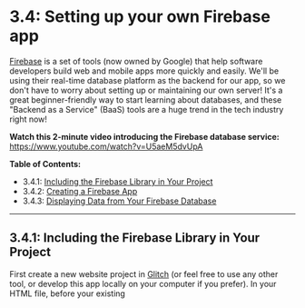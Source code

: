 # 3.4: Setting up your own Firebase app

[Firebase](https://firebase.google.com/) is a set of tools (now owned by Google) that help software developers build web and mobile apps more quickly and easily. We'll be using their real-time database platform as the backend for our app, so we don't have to worry about setting up or maintaining our own server! It's a great beginner-friendly way to start learning about databases, and these "Backend as a Service" (BaaS) tools are a huge trend in the tech industry right now!

**Watch this 2-minute video introducing the Firebase database service:** 
https://www.youtube.com/watch?v=U5aeM5dvUpA

**Table of Contents:**  
  - 3.4.1: [Including the Firebase Library in Your Project](#321-including-the-firebase-library-in-your-project)
  - 3.4.2: [Creating a Firebase App](#322-creating-a-firebase-app)
  - 3.4.3: [Displaying Data from Your Firebase Database](#323-displaying-data-from-your-firebase-database)

<hr/>

## 3.4.1: Including the Firebase Library in Your Project

First create a new website project in [Glitch](https://glitch.com/) (or feel free to use any other tool, or develop this app locally on your computer if you prefer).
In your HTML file, before your existing <script> tag that imports your JavaScript file, import the Firebase library code by copy-pasting the code below:
```
<script src="https://www.gstatic.com/firebasejs/4.8.2/firebase.js" defer></script>
```
So your HTML page should look like it does in this example: 
https://glitch.com/edit/#!/firebase-starter1?path=index.html:1:0

## 3.4.2 Creating a Firebase App

1) Open the Firebase console (which is just a web page that lets you manage your app) and login using your Google account.
 
2) Click "Add New Project" and give your project a name like "First Firebase Test" or similar:
![add project](https://github.com/edselhans/intro-javascript-class/blob/master/week-3/img/addproject.png)
 
3) Click "Add Firebase to your web app"
 
4) Copy ONLY the JavaScript code from their pop-up window (only the part outlined in red in the screenshot below, NOT the <script> tags). Then paste that code into your JavaScript file.
![add firebase](https://github.com/edselhans/intro-javascript-class/blob/master/week-3/img/addfirebase.png)

So your JavaScript file should now look very similar to this:
https://glitch.com/edit/#!/firebase-starter1?path=script.js:12:31

**Don’t copy-paste my code from the Glitch project above,**
you need to use your own database name, API key etc for your Firebase app, not mine!

5) In the Firebase console, navigate to the "Database" page and then to the "Rules" tab.
Shortcut: [Click on this link](https://console.firebase.google.com/project/_/database/rules) and then choose your project to get to the page quickly!

Then double-click the code where it says ```"auth !== null"``` and type to replace it with ```true``` so that the code says ```".read": true, ".write": true``` for the rules.

*Note: **Don't** use quote marks around ```true```! So it should look like this:*
![database rules](https://github.com/edselhans/intro-javascript-class/blob/master/week-3/img/rules.png)

6) Click the **Publish** button right above the rules to save your changes.
You should now see a warning like in the image below, saying that your security rules are defined as public and anyone can read or write to your database:

![database rules warning](https://github.com/edselhans/intro-javascript-class/blob/master/week-3/img/rulewarning.png)

That's exactly what we want right now; while we're testing this first version of our app, we want it to work without requiring users to sign in first. Later on you can change the rules to add security as needed, once you’re ready to share your app with the world.

Congrats, you now have a Firebase app! :) To recap, your project should look similar to this:
https://glitch.com/edit/#!/firebase-starter1 


## 3.4.3 Displaying Data from Your Firebase Database

Now let’s make sure your Firebase app is working! 

**Add Sample Data Using the Firebase Console:**
1) In the Firebase Console (the website you logged into earlier), click “Develop” on the left menu, then "Database", and then to the "Data" tab.
*Shortcut: [Click on this link](https://console.firebase.google.com/project/_/database/data) and then choose your project.*

2) Hover your mouse over the name of your database (in my example below, it’s called fir-test-c7763) and then click on the plus sign that appears:
![hover data](https://github.com/edselhans/intro-javascript-class/blob/master/week-3/img/hoverrule.png)

3) In the two text boxes that pop up, type **"greeting"** for the name and **"Hi from Firebase!"** for the value.

Then **click the blue "Add" button** when you're ready to save your new data:
![add data](https://github.com/edselhans/intro-javascript-class/blob/master/week-3/img/adddata.png)

Done! :)
 
**Test Displaying the Data on Your Web Page:**

1) Create an HTML element, like a paragraph, with the id "firebase-greeting". And in your JavaScript file, create an object named firebaseGreetElem for that element.

2) Create another JavaScript object called **dbGreetingRef**. This object will be our reference to the **"greeting"** row of our Firebase database. Use this chain of built-in Firebase functions:

```let dbGreetingRef = firebase.database().ref("greeting");```

3) Next, we'll use another built-in Firebase function to create an event listener that will display our data on the web page any time our database is updated:

```
dbGreetingRef.on("value", displayFirebaseGreeting);
function displayFirebaseGreeting(dataSnapshot) {
  firebaseGreetElem.textContent = dataSnapshot.val();
}
```

4) Now let's test our new app! Open up your web page and you should now see your message "Hi from Firebase!" appear on the page! :)

5) One more test just to make sure it’s updating correctly: while your web page for your app is open in your web browser (leave it open! No need to refresh it!), open another tab to go back to your Firebase console.

To do that, you can click “Develop” on the left menu, then "Database", and then to the "Data" tab.

*Shortcut: [Click on this link](https://console.firebase.google.com/project/_/database/data) and then choose your project.*

Click on your "Hi from Firebase!" message, type in the box to change the value to something else like "I changed this data in Firebase!", and then press the **Enter key** to save your changes:

![change data](https://github.com/edselhans/intro-javascript-class/blob/master/week-3/img/changeddata.png)

Now look at your web page again; you can see the data change in real time! Cool, right?
